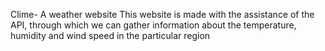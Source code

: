 Clime- A weather website 
This website is made with the assistance of the API, through which we can gather information about the temperature, humidity and wind speed in the particular region 
